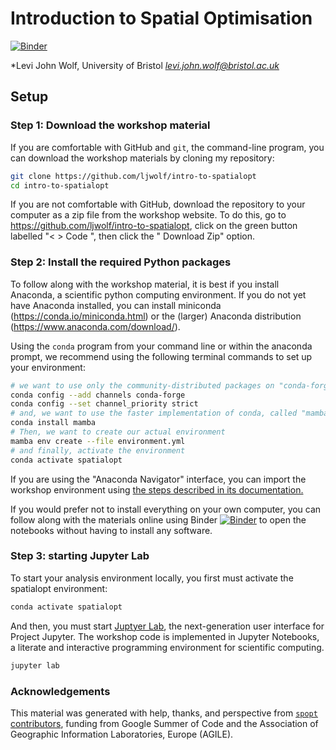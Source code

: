 # Introduction to Spatial Optimisation
[![Binder](https://mybinder.org/badge_logo.svg)](https://mybinder.org/v2/gh/ljwolf/agile-2023-spatialopt/HEAD)

*Levi John Wolf, University of Bristol *levi.john.wolf@bristol.ac.uk*

## Setup

### Step 1: Download the workshop material

If you are comfortable with GitHub and `git`, the command-line program, you can download the workshop materials by cloning my repository:

```sh
git clone https://github.com/ljwolf/intro-to-spatialopt
cd intro-to-spatialopt
```

If you are not comfortable with GitHub, download the repository to your computer as a zip file from the workshop website. To do this, go to <https://github.com/ljwolf/intro-to-spatialopt>, click on the green button labelled "< > Code <i class="fa-regular fa-angle-down"></i>", then click the "<i class="fa-regular fa-file-zipper"></i> Download Zip" option. 

### Step 2: Install the required Python packages

To follow along with the workshop material, it is best if you install Anaconda, a scientific python computing environment. If you do not yet have Anaconda installed, you can install miniconda
(<https://conda.io/miniconda.html>) or the (larger) Anaconda distribution (<https://www.anaconda.com/download/>). 

Using the `conda` program from your command line or within the anaconda prompt, we recommend using the following terminal commands to set up your environment: 

```bash
# we want to use only the community-distributed packages on "conda-forge" 
conda config --add channels conda-forge
conda config --set channel_priority strict
# and, we want to use the faster implementation of conda, called "mamba"
conda install mamba
# Then, we want to create our actual environment
mamba env create --file environment.yml
# and finally, activate the environment
conda activate spatialopt
```

If you are using the "Anaconda Navigator" interface, you can import the workshop environment using [the steps described in its documentation.](https://docs.anaconda.com/free/navigator/tutorials/manage-environments/#importing-an-environment)

If you would prefer not to install everything on your own computer, you can follow along with the materials online using Binder [![Binder](https://mybinder.org/badge_logo.svg)](https://mybinder.org/v2/gh/ljwolf/agile-2023-spatialopt/main?urlpath=lab/) to open the notebooks without having to install any software. 

### Step 3: starting Jupyter Lab

To start your analysis environment locally, you first must activate the spatialopt environment: 
```bash
conda activate spatialopt
```

And then, you must start [Juptyer Lab](https://jupyterlab.readthedocs.io/en/stable/), the next-generation user interface for Project Jupyter. The workshop code is implemented in Jupyter Notebooks, a literate and interactive programming environment for scientific computing.

```bash
jupyter lab
```
### Acknowledgements

This material was generated with help, thanks, and perspective from [`spopt` contributors](https://github.com/pysal/spopt/graphs/contributors), funding from Google Summer of Code and the Association of Geographic Information Laboratories, Europe (AGILE). 
